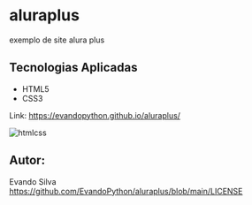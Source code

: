 # aluraplus
exemplo  de site alura plus

## Tecnologias Aplicadas
- HTML5
- CSS3

Link: https://evandopython.github.io/aluraplus/

![htmlcss](https://github.com/user-attachments/assets/e2cb7789-5ad6-4c26-befb-64541d1e70a5)

## Autor:
Evando Silva
https://github.com/EvandoPython/aluraplus/blob/main/LICENSE

